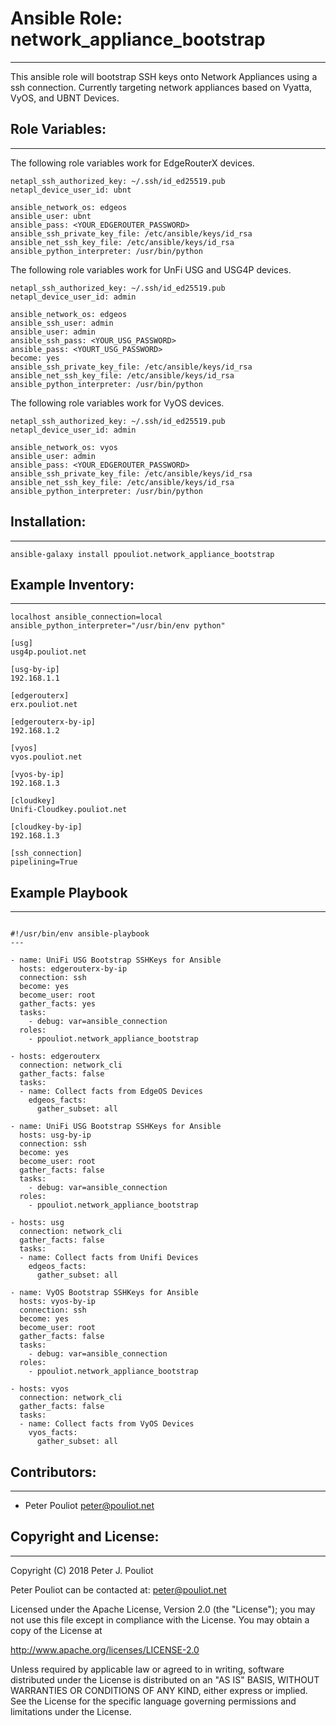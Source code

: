 # Ansible Role: network_appliance_bootstrap 
-------------------------------------

This ansible role will bootstrap SSH keys onto Network Appliances using a ssh connection.  Currently targeting network appliances based on Vyatta, VyOS, and UBNT Devices.


## Role Variables:
------------------

The following role variables work for EdgeRouterX devices.

```
netapl_ssh_authorized_key: ~/.ssh/id_ed25519.pub
netapl_device_user_id: ubnt

ansible_network_os: edgeos
ansible_user: ubnt
ansible_pass: <YOUR_EDGEROUTER_PASSWORD>
ansible_ssh_private_key_file: /etc/ansible/keys/id_rsa
ansible_net_ssh_key_file: /etc/ansible/keys/id_rsa
ansible_python_interpreter: /usr/bin/python
```

The following role variables work for UnFi USG and USG4P devices.

```
netapl_ssh_authorized_key: ~/.ssh/id_ed25519.pub
netapl_device_user_id: admin

ansible_network_os: edgeos
ansible_ssh_user: admin
ansible_user: admin
ansible_ssh_pass: <YOUR_USG_PASSWORD>
ansible_pass: <YOURT_USG_PASSWORD>
become: yes
ansible_ssh_private_key_file: /etc/ansible/keys/id_rsa
ansible_net_ssh_key_file: /etc/ansible/keys/id_rsa
ansible_python_interpreter: /usr/bin/python
```

The following role variables work for VyOS devices.

```
netapl_ssh_authorized_key: ~/.ssh/id_ed25519.pub
netapl_device_user_id: admin

ansible_network_os: vyos
ansible_user: admin
ansible_pass: <YOUR_EDGEROUTER_PASSWORD>
ansible_ssh_private_key_file: /etc/ansible/keys/id_rsa
ansible_net_ssh_key_file: /etc/ansible/keys/id_rsa
ansible_python_interpreter: /usr/bin/python
```

## Installation:
----------------

```
ansible-galaxy install ppouliot.network_appliance_bootstrap
```

## Example Inventory:
---------------------

```
localhost ansible_connection=local ansible_python_interpreter="/usr/bin/env python"
  
[usg]
usg4p.pouliot.net

[usg-by-ip]
192.168.1.1

[edgerouterx]
erx.pouliot.net

[edgerouterx-by-ip]
192.168.1.2

[vyos]
vyos.pouliot.net

[vyos-by-ip]
192.168.1.3

[cloudkey]
Unifi-Cloudkey.pouliot.net

[cloudkey-by-ip]
192.168.1.3

[ssh_connection]
pipelining=True
```

## Example Playbook
-------------------

```

#!/usr/bin/env ansible-playbook
---

- name: UniFi USG Bootstrap SSHKeys for Ansible
  hosts: edgerouterx-by-ip
  connection: ssh
  become: yes
  become_user: root
  gather_facts: yes
  tasks:
    - debug: var=ansible_connection
  roles:
    - ppouliot.network_appliance_bootstrap

- hosts: edgerouterx
  connection: network_cli
  gather_facts: false
  tasks:
  - name: Collect facts from EdgeOS Devices
    edgeos_facts:
      gather_subset: all

- name: UniFi USG Bootstrap SSHKeys for Ansible
  hosts: usg-by-ip
  connection: ssh
  become: yes
  become_user: root
  gather_facts: false
  tasks:
    - debug: var=ansible_connection
  roles:
    - ppouliot.network_appliance_bootstrap

- hosts: usg
  connection: network_cli
  gather_facts: false
  tasks:
  - name: Collect facts from Unifi Devices
    edgeos_facts:
      gather_subset: all

- name: VyOS Bootstrap SSHKeys for Ansible
  hosts: vyos-by-ip
  connection: ssh
  become: yes
  become_user: root
  gather_facts: false
  tasks:
    - debug: var=ansible_connection
  roles:
    - ppouliot.network_appliance_bootstrap

- hosts: vyos
  connection: network_cli
  gather_facts: false
  tasks:
  - name: Collect facts from VyOS Devices
    vyos_facts:
      gather_subset: all

```


## Contributors:
---------------------

 * Peter Pouliot <peter@pouliot.net>

## Copyright and License:
---------------------

Copyright (C) 2018 Peter J. Pouliot

Peter Pouliot can be contacted at: peter@pouliot.net

Licensed under the Apache License, Version 2.0 (the "License");
you may not use this file except in compliance with the License.
You may obtain a copy of the License at

  http://www.apache.org/licenses/LICENSE-2.0

Unless required by applicable law or agreed to in writing, software
distributed under the License is distributed on an "AS IS" BASIS,
WITHOUT WARRANTIES OR CONDITIONS OF ANY KIND, either express or implied.
See the License for the specific language governing permissions and
limitations under the License.

